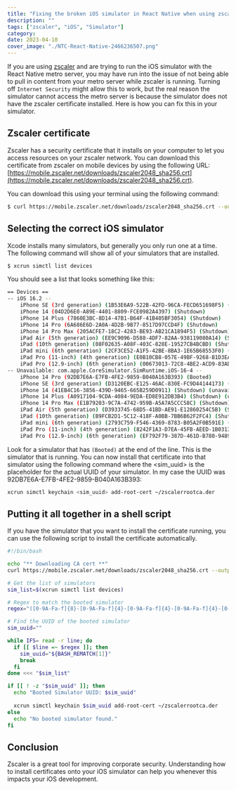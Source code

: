 ```yaml
---
title: "Fixing the broken iOS simulator in React Native when using zscaler"
description: ""
tags: ["zscaler", "iOS", "Simulator"]
category: 
date: 2023-04-10
cover_image: "./NTC-React-Native-2466236507.png"
---
```


If you are using [zscaler](https://www.zscaler.com/) and are trying to run the iOS simulator with the React Native metro server, you may have run into the issue of not being able to pull in content from your metro server while zscaler is running. Turning off `Internet Security` might allow this to work, but the real reason the simulator cannot access the metro server is because the simulator does not have the zscaler certificate installed. Here is how you can fix this in your simulator.

## Zscaler certificate

Zscaler has a security certificate that it installs on your computer to let you access resources on your zscaler network. You can download this certificate from zscaler on mobile devices by using the following URL: [https://mobile.zscaler.net/downloads/zscaler2048_sha256.crt](https://mobile.zscaler.net/downloads/zscaler2048_sha256.crt).

You can download this using your terminal using the following command:

```bash
$ curl https://mobile.zscaler.net/downloads/zscaler2048_sha256.crt --output ~/zscalerrootca.der
```

## Selecting the correct iOS simulator

Xcode installs many simulators, but generally you only run one at a time. The following command will show all of your simulators that are installed. 

```bash
$ xcrun simctl list devices
```

You should see a list that looks something like this:

```bash
== Devices ==
-- iOS 16.2 --
    iPhone SE (3rd generation) (1B53E6A9-522B-42FD-96CA-FECD651698F5) (Shutdown)
    iPhone 14 (04D2D6E0-A89E-4401-8809-FCE0982A4397) (Shutdown)
    iPhone 14 Plus (7860E3BC-8D14-47B1-B64F-41B405BF3054) (Shutdown)
    iPhone 14 Pro (6A686E6D-2A0A-4D2B-9B77-8517D97CCD4F) (Shutdown)
    iPhone 14 Pro Max (205ACFE7-18C2-4283-BE93-AB21CA1894F5) (Shutdown)
    iPad Air (5th generation) (EE9C9096-D588-4DF7-82AA-938119080A14) (Shutdown)
    iPad (10th generation) (08F02635-A08F-403C-828E-19527CB4BCBD) (Shutdown)
    iPad mini (6th generation) (2CF3CE52-A1F5-42BE-8BA3-1E65B68553F0) (Shutdown)
    iPad Pro (11-inch) (4th generation) (E0B10CB8-057E-49BF-9268-B1D3EA106CB7) (Shutdown)
    iPad Pro (12.9-inch) (6th generation) (00673013-72C8-4BE2-ACD9-83AD75841A1D) (Shutdown)
-- Unavailable: com.apple.CoreSimulator.SimRuntime.iOS-16-4 --
    iPhone 14 Pro (92DB7E6A-E7FB-4FE2-9859-B040A163B393) (Booted)
    iPhone SE (3rd generation) (D3120EBC-E125-46AC-830E-FC9D44144173) (Shutdown) (unavailable, runtime profile not found using "System" match policy)
    iPhone 14 (41EB4C16-3856-439D-9465-665B259D0911) (Shutdown) (unavailable, runtime profile not found using "System" match policy)
    iPhone 14 Plus (A0917104-9CDA-4084-9EDA-ED8E912DB3B4) (Shutdown) (unavailable, runtime profile not found using "System" match policy)
    iPhone 14 Pro Max (E1B79203-9C7A-4742-959B-A5A7A5CCC58C) (Shutdown) (unavailable, runtime profile not found using "System" match policy)
    iPad Air (5th generation) (D3933745-68D5-41BD-AE91-E12860254C5B) (Shutdown) (unavailable, runtime profile not found using "System" match policy)
    iPad (10th generation) (B9FCB2D1-5C12-418F-A0BB-7BB6B62F2FC4) (Shutdown) (unavailable, runtime profile not found using "System" match policy)
    iPad mini (6th generation) (2793C759-F546-4369-8783-B05A2F0B591E) (Shutdown) (unavailable, runtime profile not found using "System" match policy)
    iPad Pro (11-inch) (4th generation) (8242F1A3-D7EA-45FB-AEED-1B0313709788) (Shutdown) (unavailable, runtime profile not found using "System" match policy)
    iPad Pro (12.9-inch) (6th generation) (EF792F79-387D-461D-B780-94891A0EC2A2) (Shutdown) (unavailable, runtime profile not found using "System" match policy)
```

Look for a simulator that has `(Booted)` at the end of the line. This is the simulator that is running. You can now install that certificate into that simulator using the following command where the <sim_uuid> is the placeholder for the actual UUID of your simulator. In my case the UUID was 92DB7E6A-E7FB-4FE2-9859-B040A163B393:

```bash
xcrun simctl keychain <sim_uuid> add-root-cert ~/zscalerrootca.der
```

## Putting it all together in a shell script

If you have the simulator that you want to install the certificate running, you can use the following script to install the certificate automatically. 

```sh
#!/bin/bash

echo "** Downloading CA cert **"
curl https://mobile.zscaler.net/downloads/zscaler2048_sha256.crt --output ~/zscalerrootca.der

# Get the list of simulators
sim_list=$(xcrun simctl list devices)

# Regex to match the booted simulator
regex="([0-9A-Fa-f]{8}-[0-9A-Fa-f]{4}-[0-9A-Fa-f]{4}-[0-9A-Fa-f]{4}-[0-9A-Fa-f]{12}).*\((Booted)\)"

# Find the UUID of the booted simulator
sim_uuid=""

while IFS= read -r line; do
  if [[ $line =~ $regex ]]; then
    sim_uuid="${BASH_REMATCH[1]}"
    break
  fi
done <<< "$sim_list"

if [[ ! -z "$sim_uuid" ]]; then
  echo "Booted Simulator UUID: $sim_uuid"
  
  xcrun simctl keychain $sim_uuid add-root-cert ~/zscalerrootca.der
else
  echo "No booted simulator found."
fi
```

## Conclusion

Zscaler is a great tool for improving corporate security. Understanding how to install certificates onto your iOS simulator can help you whenever this impacts your iOS development. 